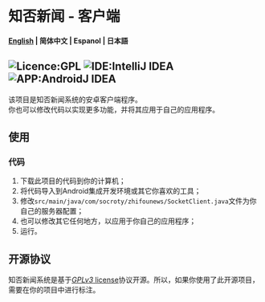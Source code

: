 # 知否新闻 - 客户端
#### [English](https://github.com/Socroty/ZhifouNewsApp/blob/master/README.md) | 简体中文 | Espanol | 日本語
## ![Licence:GPL](https://img.shields.io/badge/Licence-GPL-red) ![IDE:IntelliJ IDEA](https://img.shields.io/badge/IDE-IntelliJ_IDEA-blueviolet) ![APP:AndroidJ IDEA](https://img.shields.io/badge/APP-Android-green)
该项目是知否新闻系统的安卓客户端程序。  
你也可以修改代码以实现更多功能，并将其应用于自己的应用程序。
## 使用
### 代码
1. 下载此项目的代码到你的计算机；
2. 将代码导入到Android集成开发环境或其它你喜欢的工具；
3. 修改`src/main/java/com/socroty/zhifounews/SocketClient.java`文件为你自己的服务器配置；
4. 也可以修改其它任何地方，以应用于你自己的应用程序；
5. 运行。
## 开源协议
知否新闻系统是基于[*GPLv3* license](https://www.gnu.org/licenses/gpl-3.0.en.html)协议开源。所以，如果你使用了此开源项目，需要在你的项目中进行标注。

